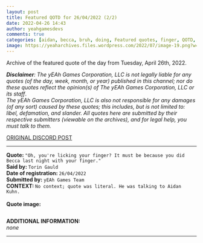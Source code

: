 ```yaml
---
layout: post
title: Featured QOTD for 26/04/2022 (2/2)
date: 2022-04-26 14:43
author: yeahgamesdevs
comments: true
categories: [aidan, becca, bruh, doing, Featured quotes, finger, QOTD, Quotes, sus, torin, tuesday]
image: https://yeaharchives.files.wordpress.com/2022/07/image-19.png?w=506
---
```

<!-- wp:paragraph -->
<p>Archive of the featured quote of the day from Tuesday, April 26th, 2022. </p>
<!-- /wp:paragraph -->

<!-- wp:paragraph -->
<p><em><strong>Disclaimer</strong>: The yEAh Games Corporation, LLC is not legally liable for any quotes (of the day, week, month, or year) published in this channel; nor do these quotes reflect the opinion(s) of The yEAh Games Corporation, LLC or its staff</em>.<br><em>The yEAh Games Corporation, LLC is also not responsible for any damages (of any sort) caused by these quotes; this includes, but is not limited to: libel, defamation, and slander. All quotes here are submitted by their respective submitters (viewable on the archives), and for legal help, you must talk to them.</em><br><a href="https://cdn.discordapp.com/attachments/958100064079839303/964566123628609628/unknown.png"></a></p>
<!-- /wp:paragraph -->

<!-- wp:buttons {"layout":{"type":"flex","justifyContent":"left"}} -->
<div class="wp-block-buttons"><!-- wp:button {"textColor":"vivid-cyan-blue","align":"center","style":{"border":{"radius":"18px"}},"className":"is-style-fill"} -->
<div class="wp-block-button aligncenter is-style-fill"><a class="wp-block-button__link has-vivid-cyan-blue-color has-text-color wp-element-button" href="https://discord.com/channels/887052880782176266/958100064079839303/968691855166431262" style="border-radius:18px;">ORIGINAL DISCORD POST</a></div>
<!-- /wp:button --></div>
<!-- /wp:buttons -->

<!-- wp:separator {"align":"center","className":"is-style-wide"} -->
<hr class="wp-block-separator aligncenter has-alpha-channel-opacity is-style-wide" />
<!-- /wp:separator -->

<!-- wp:paragraph -->
<p><strong>Quote: </strong><code>"Oh, you're licking your finger? It must be because you did Becca last night with your finger."</code><br><strong>Said by: </strong><code>Torin Gauld</code><br><strong>Date of registration: </strong><code>26/04/2022</code> <br><strong>Submitted by: </strong><code>yEAh Games Team</code><br><strong>CONTEXT: </strong><code>No context; quote was literal. He was talking to Aidan Kuhn.<br></code><br><strong>Quote image:</strong></p>
<!-- /wp:paragraph -->

<!-- wp:image {"id":741,"sizeSlug":"large","linkDestination":"none"} -->
<figure class="wp-block-image size-large"><img src="https://yeaharchives.files.wordpress.com/2022/07/image-19.png?w=506" alt="" class="wp-image-741" /></figure>
<!-- /wp:image -->

<!-- wp:paragraph -->
<p><strong>ADDITIONAL INFORMATION:</strong><br><em>none</em></p>
<!-- /wp:paragraph -->

<!-- wp:separator {"className":"is-style-wide"} -->
<hr class="wp-block-separator has-alpha-channel-opacity is-style-wide" />
<!-- /wp:separator -->
